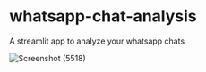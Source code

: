 # whatsapp-chat-analysis
A streamlit app to analyze your whatsapp chats

![Screenshot (5518)](https://user-images.githubusercontent.com/80636537/231999576-e5c831f3-d835-445e-a982-79a6dbe4bd56.png)

